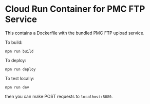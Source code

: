 # Cloud Run Container for PMC FTP Service

This contains a Dockerfile with the bundled PMC FTP upload service.

To build:

```
npm run build
```

To deploy:

```
npm run deploy
```

To test locally:

```
npm run dev
```

then you can make POST requests to `localhost:8080`.